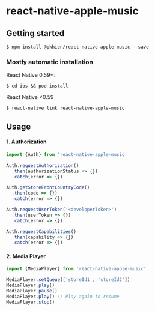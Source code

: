 # react-native-apple-music

## Getting started

`$ npm install @pkhien/react-native-apple-music --save`

### Mostly automatic installation

React Native 0.59+:

`$ cd ios && pod install`

React Native <0.59

`$ react-native link react-native-apple-music`

## Usage
#### 1. Authorization
```javascript
import {Auth} from 'react-native-apple-music'

Auth.requestAuthorization()
  .then(authorizationStatus => {})
  .catch(error => {})

Auth.getStoreFrontCountryCode()
  .then(code => {})
  .catch(error => {})

Auth.requestUserToken('<developerToken>')
  .then(userToken => {})
  .catch(error => {})

Auth.requestCapabilities()
  .then(capability => {})
  .catch(error => {})
```

#### 2. Media Player
```javascript
import {MediaPlayer} from 'react-native-apple-music'

MediaPlayer.setQueue(['storeId1', 'storeId2'])
MediaPlayer.play()
MediaPlayer.pause()
MediaPlayer.play() // Play again to resume
MediaPlayer.stop()
```
